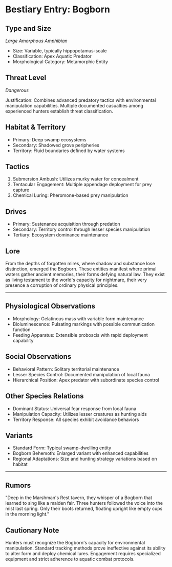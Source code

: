 # Bestiary Entry: Bogborn

## Type and Size
*Large Amorphous Amphibian*
- Size: Variable, typically hippopotamus-scale
- Classification: Apex Aquatic Predator
- Morphological Category: Metamorphic Entity

## Threat Level
*Dangerous*

Justification: Combines advanced predatory tactics with environmental manipulation capabilities. Multiple documented casualties among experienced hunters establish threat classification.

## Habitat & Territory
- Primary: Deep swamp ecosystems
- Secondary: Shadowed grove peripheries
- Territory: Fluid boundaries defined by water systems

## Tactics
1. Submersion Ambush: Utilizes murky water for concealment
2. Tentacular Engagement: Multiple appendage deployment for prey capture
3. Chemical Luring: Pheromone-based prey manipulation

## Drives
- Primary: Sustenance acquisition through predation
- Secondary: Territory control through lesser species manipulation
- Tertiary: Ecosystem dominance maintenance

## Lore
From the depths of forgotten mires, where shadow and substance lose distinction, emerged the Bogborn. These entities manifest where primal waters gather ancient memories, their forms defying natural law. They exist as living testament to the world's capacity for nightmare, their very presence a corruption of ordinary physical principles.

---

## Physiological Observations
- Morphology: Gelatinous mass with variable form maintenance
- Bioluminescence: Pulsating markings with possible communication function
- Feeding Apparatus: Extensible proboscis with rapid deployment capability

## Social Observations
- Behavioral Pattern: Solitary territorial maintenance
- Lesser Species Control: Documented manipulation of local fauna
- Hierarchical Position: Apex predator with subordinate species control

## Other Species Relations
- Dominant Status: Universal fear response from local fauna
- Manipulation Capacity: Utilizes lesser creatures as hunting aids
- Territory Response: All species exhibit avoidance behaviors

## Variants
- Standard Form: Typical swamp-dwelling entity
- Bogborn Behemoth: Enlarged variant with enhanced capabilities
- Regional Adaptations: Size and hunting strategy variations based on habitat

---

## Rumors
"Deep in the Marshman's Rest tavern, they whisper of a Bogborn that learned to sing like a maiden fair. Three hunters followed the voice into the mist last spring. Only their boots returned, floating upright like empty cups in the morning light."

## Cautionary Note
Hunters must recognize the Bogborn's capacity for environmental manipulation. Standard tracking methods prove ineffective against its ability to alter form and deploy chemical lures. Engagement requires specialized equipment and strict adherence to aquatic combat protocols.